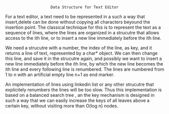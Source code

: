 						Data Structure for Text Editor

						
For a text editor, a text need to be represented in a such a way that insert,delete can be done without copying all characters beyound the insertion point. The classical technique for this is to represent the text as a sequence of lines, where the lines are organized in a strucutre that allows access to the ith line, or to insert a new line immediately before the ith line.

We need a strucutre with a number, the index of the line, as key, and it returns a line of text, represented by a char* object. We can then change this line, and save it in the strucutre again, and possibly we want to insert a new line immediately before the ith line, by which the new line becomes the ith line and every following line is renumbered. The lines are numbered from 1 to n with an artificial empty line n+1 as end marker.

An implementation of lines using linkedin list or any other strucutre that explicitely renumbers the lines will be too slow. Thus this implementation is based on a balanced search tree , an the key mechanism is designed in such a way that we can easily increase the keys of all leaves above a certain key, without visiting more than O(log n) nodes.